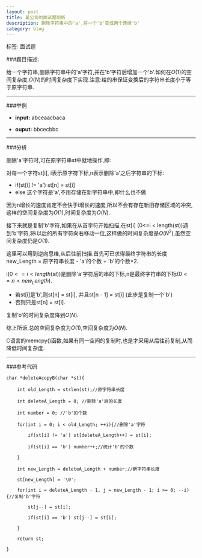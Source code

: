```yaml
---
layout: post
title: 某公司的面试题剖析
description: 删除字符串中的'a',将一个'b'变成两个连续'b'
category: blog
---
```


标签: 面试题

###题目描述:

给一个字符串,删除字符串中的'a'字符,并在'b'字符后增加一个'b'.如何在$O(1)$的空间复杂度,$O(N)$的时间复杂度下实现.注意:给的串保证变换后的字符串长度小于等于原字符串.

-------
###举例

- **input:** abceaacbaca     

- **ouput:** bbcecbbc


------
###分析

删除'a'字符时,可在原字符串st中就地操作,即:

对每一个字符st[i], i表示原字符下标,n表示删除'a'之后字符串的下标:

-  if(st[i] != 'a') st[n] = st[i]
- else 这个字符是'a',不用存储在新字符串中,即什么也不做

因为n增长的速度肯定不会快于i增长的速度,所以不会有存在新旧存储区域的冲突,这样的空间复杂度为$O(1)$,时间复杂度为$O(N)$.

接下来就是复制'b'字符,如果在从首字符开始扫描,在st[i]  (0<=i < length(st))遇到'b'字符,将i以后的所有字符向右移动一位,这样做的时间复杂度是$O(N^2)$,虽然空间复杂度仍是$O(1)$.

这里可以用到逆向思维,从后往前扫描.首先可已求得最终字符串的长度 new_Length = 原字符串长度 - 'a'的个数 + 'b'的个数*2.

i$(0<=i<length(st))$是删除'a'字符后的串的下标,n是最终字符串的下标$(0 <= n < new_Length)$.

- 若st[i]是'b',则st[n] = st[i], 并且st[n - 1] = st[i] (此步是复制一个'b')
- 否则只是st[n] = st[i].

复制'b'的时间复杂度降到$O(N)$.

综上所诉,总的空间复杂度为$O(1)$,空间复杂度为$O(N)$.

C语言的memcpy()函数,如果有同一空间的复制时,也是才采用从后往前复制,从而降低时间复杂度.

------
###参考代码

```
char *deleteAcopyB(char *st){
 
	int old_Length = strlen(st);//原字符串长度
	
	int deleteA_Length = 0; //删除'a'后的长度
	
	int number = 0; //'b'的个数
	
	for(int i = 0; i < old_Length; ++i){//删除'a'字符
	
		if(st[i] != 'a') st[deleteA_Length++] = st[i];
	
		if(st[i] == 'b') number++;//统计'b'的个数
	
	}
	
	int new_Length = deleteA_Length + number;//新字符串长度
	
	st[new_Length] = '\0';
	
	for(int i = deleteA_Length - 1, j = new_Length - 1; i >= 0; --i){//复制'b'字符
	
		st[j--] = st[i];
	
		if(st[i] == 'b') st[j--] = st[i];
	
	}
	
	return st;

}
```